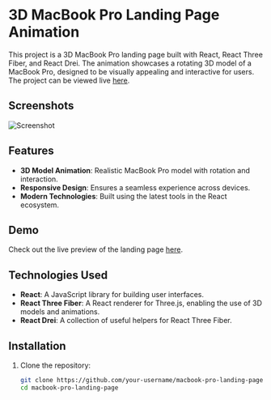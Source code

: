# 3D MacBook Pro Landing Page Animation

This project is a 3D MacBook Pro landing page built with React, React Three Fiber, and React Drei. The animation showcases a rotating 3D model of a MacBook Pro, designed to be visually appealing and interactive for users. The project can be viewed live [here](your-live-preview-link).

## Screenshots

![Screenshot](https://thumbs2.imgbox.com/82/dc/05LwpJrS_t.png)


## Features

- **3D Model Animation**: Realistic MacBook Pro model with rotation and interaction.
- **Responsive Design**: Ensures a seamless experience across devices.
- **Modern Technologies**: Built using the latest tools in the React ecosystem.

## Demo

Check out the live preview of the landing page [here](your-live-preview-link).

## Technologies Used

- **React**: A JavaScript library for building user interfaces.
- **React Three Fiber**: A React renderer for Three.js, enabling the use of 3D models and animations.
- **React Drei**: A collection of useful helpers for React Three Fiber.

## Installation

1. Clone the repository:

   ```bash
   git clone https://github.com/your-username/macbook-pro-landing-page.git
   cd macbook-pro-landing-page
   ```

